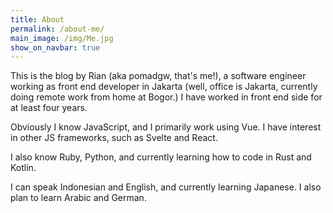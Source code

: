 ```yaml
---
title: About
permalink: /about-me/
main_image: /img/Me.jpg
show_on_navbar: true
---
```


This is the blog by Rian (aka pomadgw, that's me!), a software engineer working as
front end developer in Jakarta (well, office is Jakarta, currently doing
remote work from home at Bogor.) I have worked in front end side for at least four years.

Obviously I know JavaScript, and I primarily work using Vue.
I have interest in other JS frameworks, such as Svelte and React.

I also know Ruby, Python, and currently learning how to code in Rust and Kotlin.

I can speak Indonesian and English, and currently learning Japanese.
I also plan to learn Arabic and German.
